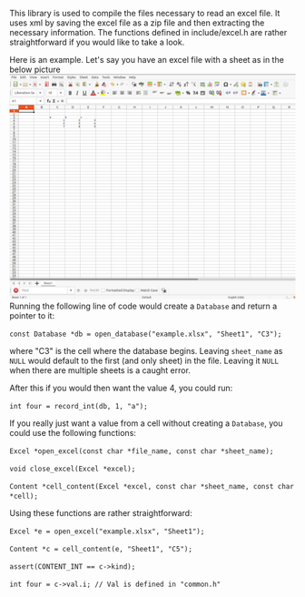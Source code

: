 This library is used to compile the files necessary to read an excel file.
It uses xml by saving the excel file as a zip file and then extracting the
necessary information.
The functions defined in include/excel.h are rather straightforward if you
would like to take a look.

Here is an example. Let's say you have an excel file with a sheet as in the 
below picture
![alt text](https://github.com/doctormartin67/DC/blob/master/lib/excel/excel_example.png?raw=true)
Running the following line of code would create a `Database` and return a pointer to it:

`const Database *db = open_database("example.xlsx", "Sheet1", "C3");`

where "C3" is the cell where the database begins. Leaving `sheet_name` as `NULL` would default to the first (and only sheet) in the file. Leaving it `NULL` when there are multiple sheets is a caught error.

After this if you would then want the value 4, you could run:

`int four = record_int(db, 1, "a");`

If you really just want a value from a cell without creating a `Database`, you could use the following functions:

`Excel *open_excel(const char *file_name, const char *sheet_name);`

`void close_excel(Excel *excel);`

`Content *cell_content(Excel *excel, const char *sheet_name, const char *cell);`

Using these functions are rather straightforward:

`Excel *e = open_excel("example.xlsx", "Sheet1");`

`Content *c = cell_content(e, "Sheet1", "C5");`

`assert(CONTENT_INT == c->kind);`

`int four = c->val.i; // Val is defined in "common.h"`
